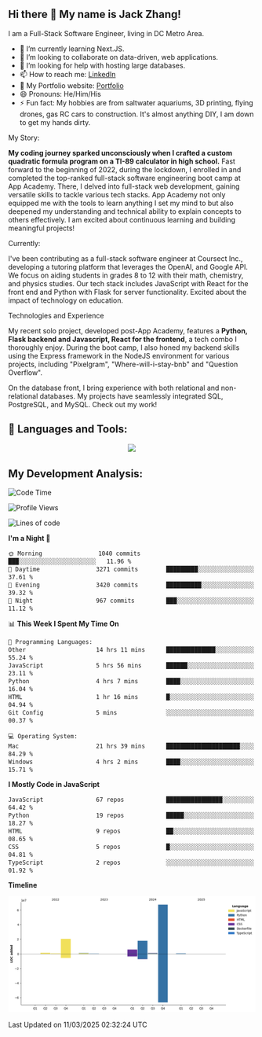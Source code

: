 
## Hi there 👋 My name is Jack Zhang!
I am a Full-Stack Software Engineer, living in DC Metro Area.

* 🌱 I’m currently learning Next.JS.
* 👯 I’m looking to collaborate on data-driven, web applications.
* 🤔 I’m looking for help with hosting large databases.
* 📫 How to reach me: [LinkedIn](https://www.linkedin.com/in/jack-zhang-1ba90929/)
* 🔭 My Portfolio website: [Portfolio](https://www.jackzhang.io)
* 😄 Pronouns: He/Him/His
* ⚡ Fun fact: My hobbies are from saltwater aquariums, 3D printing, flying drones, gas RC cars to construction. It's almost anything DIY, I am down to get my hands dirty.

My Story:

**My coding journey sparked unconsciously when I crafted a custom quadratic formula program on a TI-89 calculator in high school.** Fast forward to the beginning of 2022, during the lockdown, I enrolled in and completed the top-ranked full-stack software engineering boot camp at App Academy. There, I delved into full-stack web development, gaining versatile skills to tackle various tech stacks. App Academy not only equipped me with the tools to learn anything I set my mind to but also deepened my understanding and technical ability to explain concepts to others effectively. I am excited about continuous learning and building meaningful projects!

Currently:

I've been contributing as a full-stack software engineer at Coursect Inc., developing a tutoring platform that leverages the OpenAI, and Google API. We focus on aiding students in grades 8 to 12 with their math, chemistry, and physics studies. Our tech stack includes JavaScript with React for the front end and Python with Flask for server functionality. Excited about the impact of technology on education.

Technologies and Experience

My recent solo project, developed post-App Academy, features a **Python, Flask backend and Javascript, React for the frontend**, a tech combo I thoroughly enjoy. During the boot camp, I also honed my backend skills using the Express framework in the NodeJS environment for various projects, including "Pixelgram",  "Where-will-i-stay-bnb" and "Question Overflow".

On the database front, I bring experience with both relational and non-relational databases. My projects have seamlessly integrated SQL, PostgreSQL, and MySQL. Check out my work!


## 🧰 Languages and Tools:
<p align="center">
  <a href="https://skillicons.dev">
    <img src="https://skillicons.dev/icons?i=js,py,react,redux,html,css,flask,sequelize,express,npm,sqlite,postgres,github,postman,docker,nextjs,tailwind,gcp,ai" />
  </a>
</p>


## My Development Analysis:
<!--START_SECTION:waka-->
![Code Time](http://img.shields.io/badge/Code%20Time-1%2C451%20hrs%2055%20mins-blue)

![Profile Views](http://img.shields.io/badge/Profile%20Views-0-blue)

![Lines of code](https://img.shields.io/badge/From%20Hello%20World%20I%27ve%20Written-116.0%20million%20lines%20of%20code-blue)

**I'm a Night 🦉** 

```text
🌞 Morning                1040 commits        ███░░░░░░░░░░░░░░░░░░░░░░   11.96 % 
🌆 Daytime                3271 commits        █████████░░░░░░░░░░░░░░░░   37.61 % 
🌃 Evening                3420 commits        ██████████░░░░░░░░░░░░░░░   39.32 % 
🌙 Night                  967 commits         ███░░░░░░░░░░░░░░░░░░░░░░   11.12 % 
```


📊 **This Week I Spent My Time On** 

```text
💬 Programming Languages: 
Other                    14 hrs 11 mins      ██████████████░░░░░░░░░░░   55.24 % 
JavaScript               5 hrs 56 mins       ██████░░░░░░░░░░░░░░░░░░░   23.11 % 
Python                   4 hrs 7 mins        ████░░░░░░░░░░░░░░░░░░░░░   16.04 % 
HTML                     1 hr 16 mins        █░░░░░░░░░░░░░░░░░░░░░░░░   04.94 % 
Git Config               5 mins              ░░░░░░░░░░░░░░░░░░░░░░░░░   00.37 % 

💻 Operating System: 
Mac                      21 hrs 39 mins      █████████████████████░░░░   84.29 % 
Windows                  4 hrs 2 mins        ████░░░░░░░░░░░░░░░░░░░░░   15.71 % 
```

**I Mostly Code in JavaScript** 

```text
JavaScript               67 repos            ████████████████░░░░░░░░░   64.42 % 
Python                   19 repos            █████░░░░░░░░░░░░░░░░░░░░   18.27 % 
HTML                     9 repos             ██░░░░░░░░░░░░░░░░░░░░░░░   08.65 % 
CSS                      5 repos             █░░░░░░░░░░░░░░░░░░░░░░░░   04.81 % 
TypeScript               2 repos             ░░░░░░░░░░░░░░░░░░░░░░░░░   01.92 % 
```



**Timeline**

![Lines of Code chart](https://raw.githubusercontent.com/jzhang319/jzhang319/master/assets/bar_graph.png)


 Last Updated on 11/03/2025 02:32:24 UTC
<!--END_SECTION:waka-->
